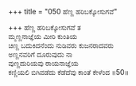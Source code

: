 +++
title = "050 ಹೆಣ್ಣ ಹರಿಬಕ್ಕೋಸುಗವೆ"

+++
ಹೆಣ್ಣ ಹರಿಬಕ್ಕೋಸುಗವೆ ತ  
ಮ್ಮಣ್ಣನಾಜ್ಞೆಯ ಮೀರಿ ಕುಂತಿಯ  
ಚಿಣ್ಣ ಬದುಕಿದನೆಂದು ನುಡಿವರು ಕುಜನರಾದವರು  
ಅಣ್ಣನವರಿಗೆ ದೂರುವುದು ನಾ  
ವುಣ್ಣದುರಿಯವು ರಾಯನಾಜ್ಞೆಯ  
ಕಣ್ಣಿಯಲಿ ಬಿಗಿವಡೆದು ಕೆಡೆದೆವು ಕಾಂತೆ ಕೇಳೆಂದ    ॥50॥